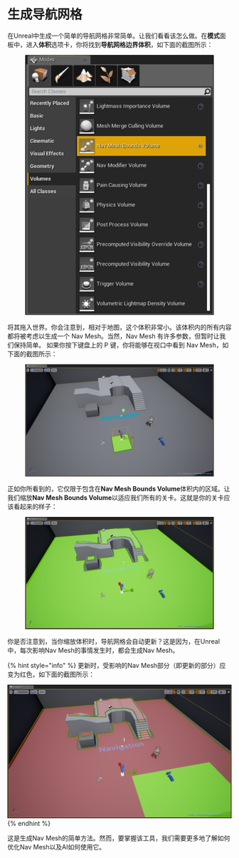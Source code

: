 # 生成导航网格

在Unreal中生成一个简单的导航网格非常简单。让我们看看该怎么做。在**模式**面板中，进入**体积**选项卡，你将找到**导航网格边界体积**，如下面的截图所示：

<figure><img src="../../../.gitbook/assets/image (45).png" alt=""><figcaption></figcaption></figure>

将其拖入世界。你会注意到，相对于地图，这个体积非常小。该体积内的所有内容都将被考虑以生成一个 Nav Mesh。当然，Nav Mesh 有许多参数，但暂时让我们保持简单。 如果你按下键盘上的 P 键，你将能够在视口中看到 Nav Mesh，如下面的截图所示：

<figure><img src="../../../.gitbook/assets/image (1) (1) (1) (1).png" alt=""><figcaption></figcaption></figure>

正如你所看到的，它仅限于包含在**Nav Mesh Bounds Volume**体积内的区域。让我们缩放**Nav Mesh Bounds Volume**以适应我们所有的关卡。这就是你的关卡应该看起来的样子：

<figure><img src="../../../.gitbook/assets/image (2) (1) (1) (1).png" alt=""><figcaption></figcaption></figure>

你是否注意到，当你缩放体积时，导航网格会自动更新？这是因为，在Unreal中，每次影响Nav Mesh的事情发生时，都会生成Nav Mesh。

{% hint style="info" %}
更新时，受影响的Nav Mesh部分（即更新的部分）应变为红色，如下面的截图所示：

![](<../../../.gitbook/assets/image (3) (1) (1) (1).png>)
{% endhint %}

这是生成Nav Mesh的简单方法。然而，要掌握该工具，我们需要更多地了解如何优化Nav Mesh以及AI如何使用它。
